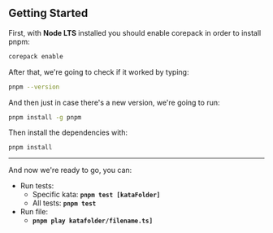 ## Getting Started

First, with **Node LTS** installed you should enable corepack in order to install pnpm:

```bash
corepack enable
```

After that, we're going to check if it worked by typing:

```bash
pnpm --version
```

And then just in case there's a new version, we're going to run:

```bash
pnpm install -g pnpm
```

Then install the dependencies with:

```
pnpm install
```
---
And now we're ready to go, you can:

- Run tests:
  - Specific kata: **`pnpm test [kataFolder]`**
  - All tests: **`pnpm test`**
- Run file:
  - **`pnpm play katafolder/filename.ts]`**
